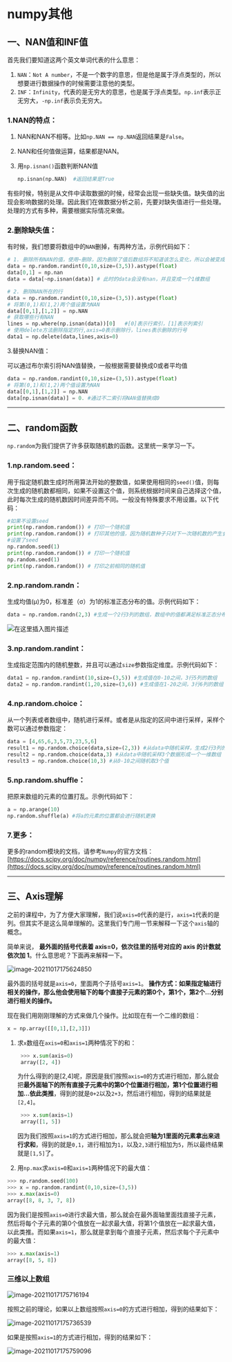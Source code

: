 # numpy其他

## 一、NAN值和INF值

首先我们要知道这两个英文单词代表的什么意思：  

1. `NAN`：`Not A number`，不是一个数字的意思，但是他是属于浮点类型的，所以想要进行数据操作的时候需要注意他的类型。  
2. `INF`：`Infinity`，代表的是无穷大的意思，也是属于浮点类型。`np.inf`表示正无穷大，`-np.inf`表示负无穷大。

### 1.NAN的特点：

1. NAN和NAN不相等。比如`np.NAN == np.NAN`返回结果是`False`。

2. NAN和任何值做运算，结果都是NAN。

3. 用`np.isnan()`函数判断NAN值

   ```python
   np.isnan(np.NAN)  #返回结果是True
   ```

有些时候，特别是从文件中读取数据的时候，经常会出现一些缺失值。缺失值的出现会影响数据的处理。因此我们在做数据分析之前，先要对缺失值进行一些处理。处理的方式有多种，需要根据实际情况来做。

### 2.删除缺失值：

有时候，我们想要将数组中的`NAN`删掉，有两种方法，示例代码如下：

```python
# 1. 删除所有NAN的值，使用~删除，因为删除了值后数组将不知道该怎么变化，所以会被变成一维数组
data = np.random.randint(0,10,size=(3,5)).astype(float)
data[0,1] = np.nan
data = data[~np.isnan(data)] # 此时的data会没有nan，并且变成一个1维数组

# 2. 删除NAN所在的行
data = np.random.randint(0,10,size=(3,5)).astype(float)
# 将第(0,1)和(1,2)两个值设置为NAN
data[[0,1],[1,2]] = np.NAN
# 获取哪些行有NAN
lines = np.where(np.isnan(data))[0]   #[0]表示行索引，[1]表示列索引
# 使用delete方法删除指定的行,axis=0表示删除行，lines表示删除的行号
data1 = np.delete(data,lines,axis=0)
```

3.替换NAN值：

可以通过布尔索引将NAN值替换，一般根据需要替换成0或者平均值

```python
data = np.random.randint(0,10,size=(3,5)).astype(float)
# 将第(0,1)和(1,2)两个值设置为NAN
data[[0,1],[1,2]] = np.NAN
data[np.isnan(data)] = 0. #通过不二索引将NAN值替换成0
```



------

## 二、random函数

`np.random`为我们提供了许多获取随机数的函数。这里统一来学习一下。

### 1.np.random.seed：

用于指定随机数生成时所用算法开始的整数值，如果使用相同的`seed()`值，则每次生成的随机数都相同，如果不设置这个值，则系统根据时间来自己选择这个值，此时每次生成的随机数因时间差异而不同。一般没有特殊要求不用设置。以下代码：

```python
#如果不设置seed
print(np.random.random()) # 打印一个随机值
print(np.random.random()) # 打印其他的值，因为随机数种子只对下一次随机数的产生会有影响。
#设置了seed
np.random.seed(1)
print(np.random.random()) # 打印一个随机值
np.random.seed(1)
print(np.random.random()) # 打印之前相同的随机值
```

### 2.np.random.randn：

生成均值\(μ\)为0，标准差（σ）为1的标准正态分布的值。示例代码如下：

```python
data = np.random.randn(2,3) #生成一个2行3列的数组，数组中的值都满足标准正态分布
```

![在这里插入图片描述](https://img.jbzj.com/file_images/article/202010/2020102311581571.png)

### 3.np.random.randint：

生成指定范围内的随机整数，并且可以通过`size`参数指定维度。示例代码如下：

```python
data1 = np.random.randint(10,size=(3,5)) #生成值在0-10之间，3行5列的数组
data2 = np.random.randint(1,20,size=(3,6)) #生成值在1-20之间，3行6列的数组
```

### 4.np.random.choice：

从一个列表或者数组中，随机进行采样。或者是从指定的区间中进行采样，采样个数可以通过参数指定：

```python
data = [4,65,6,3,5,73,23,5,6]
result1 = np.random.choice(data,size=(2,3)) #从data中随机采样，生成2行3列的数组
result2 = np.random.choice(data,3) #从data中随机采样3个数据形成一个一维数组
result3 = np.random.choice(10,3) #从0-10之间随机取3个值
```

### 5.np.random.shuffle：

把原来数组的元素的位置打乱。示例代码如下：

```python
a = np.arange(10)
np.random.shuffle(a) #将a的元素的位置都会进行随机更换
```

### 7.更多：

更多的random模块的文档，请参考`Numpy`的官方文档：[https://docs.scipy.org/doc/numpy/reference/routines.random.html](https://docs.scipy.org/doc/numpy/reference/routines.random.html)



------

## 三、Axis理解

之前的课程中，为了方便大家理解，我们说`axis=0`代表的是行，`axis=1`代表的是列。但其实不是这么简单理解的。这里我们专门用一节来解释一下这个`axis`轴的概念。

简单来说， **最外面的括号代表着 axis=0，依次往里的括号对应的 axis 的计数就依次加 1**。什么意思呢？下面再来解释一下。

![image-20211017175624850](https://i.loli.net/2021/10/17/a4DeIbAltPZUkYS.png)

最外面的括号就是`axis=0`，里面两个子括号`axis=1`。
**操作方式：如果指定轴进行相关的操作，那么他会使用轴下的每个直接子元素的第0个，第1个，第2个...分别进行相关的操作。**

现在我们用刚刚理解的方式来做几个操作。比如现在有一个二维的数组：

```python
x = np.array([[0,1],[2,3]])
```

1. 求`x`数组在`axis=0`和`axis=1`两种情况下的和：

   ```python
    >>> x.sum(axis=0)
    array([2, 4])
   ```

   为什么得到的是\[2,4\]呢，原因是我们按照`axis=0`的方式进行相加，那么就会把**最外面轴下的所有直接子元素中的第0个位置进行相加，第1个位置进行相加...依此类推**，得到的就是`0+2`以及`2+3`，然后进行相加，得到的结果就是`[2,4]`。

   ```python
    >>> x.sum(axis=1)
    array([1, 5])
   ```

   因为我们按照`axis=1`的方式进行相加，那么就会把**轴为1里面的元素拿出来进行求和**，得到的就是`0,1`，进行相加为`1`，以及`2,3`进行相加为`5`，所以最终结果就是`[1,5]`了。

2. 用`np.max`求`axis=0`和`axis=1`两种情况下的最大值：

 ```python
 >>> np.random.seed(100)
 >>> x = np.random.randint(0,10,size=(3,5))
 >>> x.max(axis=0)
 array([8, 8, 3, 7, 8])
 ```

因为我们是按照`axis=0`进行求最大值，那么就会在最外面轴里面找直接子元素，然后将每个子元素的第0个值放在一起求最大值，将第1个值放在一起求最大值，以此类推。而如果`axis=1`，那么就是拿到每个直接子元素，然后求每个子元素中的最大值：

 ```python
 >>> x.max(axis=1)
 array([8, 5, 8])
 ```

### 三维以上数组

![image-20211017175716194](https://i.loli.net/2021/10/17/yg8ApiNHEjxCr3v.png)

按照之前的理论，如果以上数组按照`axis=0`的方式进行相加，得到的结果如下：

![image-20211017175736539](https://i.loli.net/2021/10/17/IPQB7s4vt1OYXWr.png)

如果是按照`axis=1`的方式进行相加，得到的结果如下：

![image-20211017175759096](https://i.loli.net/2021/10/17/P3SdEbYsQMDFv4U.png)